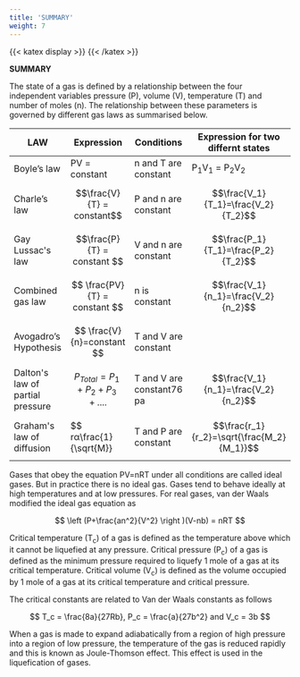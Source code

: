 ```yaml
---
title: 'SUMMARY'
weight: 7
---
```



{{< katex display >}}
{{< /katex >}}

**SUMMARY**

The state of a gas is defined by a relationship between the four independent variables
pressure (P), volume (V), temperature (T) and number of moles (n). The relationship between
these parameters is governed by different gas laws as summarised below.


| LAW |Expression |Conditions|Expression for two differnt states|
|------|------|------|------|
|Boyle’s law|PV = constant|n and T are constant|P<sub>1</sub>V<sub>1</sub> = P<sub>2</sub>V<sub>2</sub>|
| Charle’s law|$$\frac{V}{T} = constant$$ |P and n are constant|$$\frac{V_1}{T_1}=\frac{V_2}{T_2}$$|
| Gay Lussac's law|$$\frac{P}{T} = constant $$ |V and n are constant |$$\frac{P_1}{T_1}=\frac{P_2}{T_2}$$|
| Combined gas law |$$ \frac{PV}{T} = constant $$|n is constant |$$\frac{V_1}{n_1}=\frac{V_2}{n_2}$$|
| Avogadro’s Hypothesis |$$ \frac{V}{n}=constant $$|T and V are constant |
| Dalton's law of partial pressure |$$ P_{Total}=P_1+P_2+P_3+.... $$ |T and V are constant76 pa |$$\frac{V_1}{n_1}=\frac{V_2}{n_2}$$
|Graham's law of diffusion|$$ rα\frac{1}{\sqrt{M}}|T and P are constant|$$\frac{r_1}{r_2}=\sqrt{\frac{M_2}{M_1}}$$|


Gases that obey the equation PV=nRT under all conditions are called ideal gases. But
in practice there is no ideal gas. Gases tend to behave ideally at high temperatures and at low
pressures. For real gases, van der Waals modified the ideal gas equation as

$$
\left (P+\frac{an^2}{V^2} \right )(V-nb) = nRT
$$


	
Critical temperature (T<sub>c</sub>) of a gas is defined as the temperature above which it cannot be liquefied at any pressure. Critical pressure (P<sub>c</sub>) of a gas is defined as the minimum pressure required to liquefy 1 mole of a gas at its critical temperature. Critical volume (V<sub>c</sub>) is defined
as the volume occupied by 1 mole of a gas at its critical temperature and critical pressure.





  

The critical constants are related to Van der Waals constants as follows

$$
T_c = \frac{8a}{27Rb}, P_c = \frac{a}{27b^2} and V_c = 3b
$$

When a gas is made to expand adiabatically from a region of high pressure into a region of low pressure, the temperature of the gas is reduced rapidly and this is known as Joule-Thomson effect. This effect is used in the liquefication of gases.

